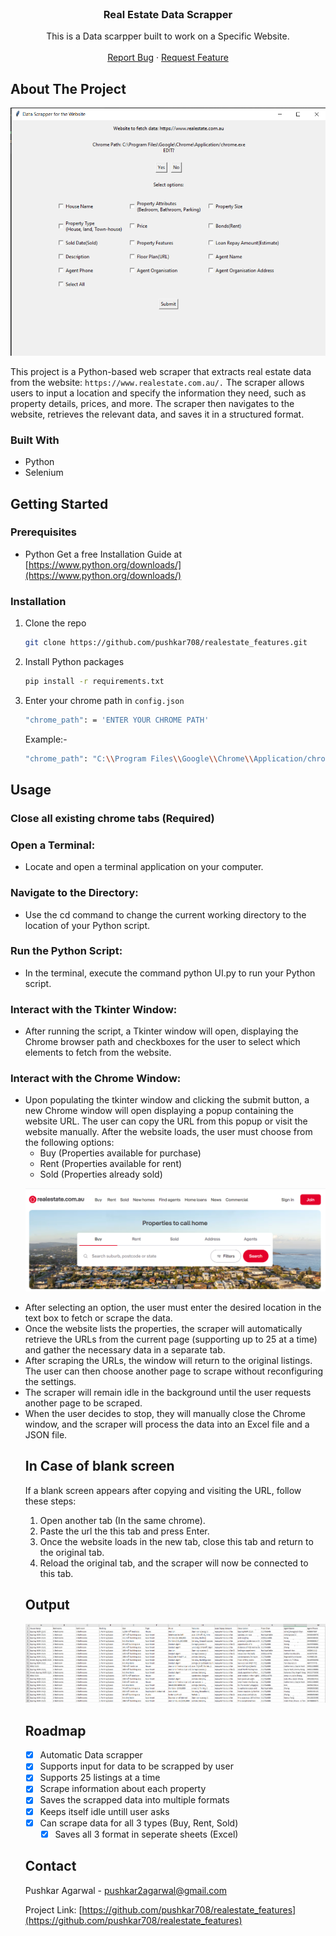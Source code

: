 <!-- PROJECT LOGO -->

<br />
<div align="center">
  <a href="https://github.com/pushkar708/realestate_features">
  </a>

<h3 align="center">Real Estate Data Scrapper</h3>

<p align="center">
    This is a Data scarpper built to work on a Specific Website.
    <br />
    <br />
    <a href="https://github.com/pushkar708/realestate_features/issues/new?labels=bug&template=bug-report---.md">Report Bug</a>
    ·
    <a href="https://github.com/pushkar708/realestate_features/issues/new?labels=enhancement&template=feature-request---.md">Request Feature</a>
  </p>
</div>

<!-- ABOUT THE PROJECT -->

## About The Project

[![Product Name Screen Shot][product-screenshot]]()

This project is a Python-based web scraper that extracts real estate data from the website: `https://www.realestate.com.au/.` The scraper allows users to input a location and specify the information they need, such as property details, prices, and more. The scraper then navigates to the website, retrieves the relevant data, and saves it in a structured format.

### Built With

* Python
* Selenium

<!-- GETTING STARTED -->

## Getting Started

### Prerequisites

* Python
  Get a free Installation Guide at [https://www.python.org/downloads/](https://www.python.org/downloads/)

### Installation

1. Clone the repo

   ```sh
   git clone https://github.com/pushkar708/realestate_features.git
   ```
2. Install Python packages

   ```sh
   pip install -r requirements.txt
   ```
3. Enter your chrome path in `config.json`

   ```sh
   "chrome_path": = 'ENTER YOUR CHROME PATH'
   ```

   Example:-

   ```sh
   "chrome_path": "C:\\Program Files\\Google\\Chrome\\Application/chrome.exe"
   ```

<!-- USAGE EXAMPLES -->

## Usage

### Close all existing chrome tabs (Required)

### Open a Terminal:

<ul>
<li>Locate and open a terminal application on your computer.</li>
</ul>

### Navigate to the Directory:

<ul>
<li>Use the cd command to change the current working directory to the location of your Python script.</li>
</ul>

### Run the Python Script:

<ul>
<li>In the terminal, execute the command python UI.py to run your Python script.</li>
</ul>

### Interact with the Tkinter Window:

<ul>
<li>After running the script, a Tkinter window will open, displaying the Chrome browser path and checkboxes for the user to select which elements to fetch from the website.</li>
</ul>

### Interact with the Chrome Window:

<ul>
<li>Upon populating the tkinter window and clicking the submit button, a new Chrome window will open displaying a popup containing the website URL. The user can copy the URL from this popup or visit the website manually. After the website loads, the user must choose from the following options: 
<ul>
<li>Buy (Properties available for purchase)</li>
<li>Rent (Properties available for rent)</li>
<li>Sold (Properties already sold)</li>
</ul>

[![Product Name Screen Shot][website-screenshot]]()

<li>After selecting an option, the user must enter the desired location in the text box to fetch or scrape the data.</li>
<li>Once the website lists the properties, the scraper will automatically retrieve the URLs from the current page (supporting up to 25 at a time) and gather the necessary data in a separate tab.</li>
<li>After scraping the URLs, the window will return to the original listings. The user can then choose another page to scrape without reconfiguring the settings.</li>
<li>The scraper will remain idle in the background until the user requests another page to be scraped.</li>
<li>When the user decides to stop, they will manually close the Chrome window, and the scraper will process the data into an Excel file and a JSON file.</li>

<!-- ROADMAP -->

## In Case of blank screen
If a blank screen appears after copying and visiting the URL, follow these steps:

1. Open another tab (In the same chrome).
2. Paste the url the this tab and press Enter.
3. Once the website loads in the new tab, close this tab and return to the original tab.
4. Reload the original tab, and the scraper will now be connected to this tab.

## Output
[![Output Screen Shot][output-screenshot]]()




## Roadmap

- [X] Automatic Data scrapper
- [X] Supports input for data to be scrapped by user
- [X] Supports 25 listings at a time
- [X] Scrape information about each property
- [X] Saves the scrapped data into multiple formats
- [X] Keeps itself idle untill user asks
- [X] Can scrape data for all 3 types (Buy, Rent, Sold)
  - [X] Saves all 3 format in seperate sheets (Excel)

<!-- CONTACT -->

## Contact

Pushkar Agarwal - pushkar2agarwal@gmail.com

Project Link: [https://github.com/pushkar708/realestate_features](https://github.com/pushkar708/realestate_features)

<!-- MARKDOWN LINKS & IMAGES -->

<!-- https://www.markdownguide.org/basic-syntax/#reference-style-links -->

[product-screenshot]: images/screenshot.png
[website-screenshot]: images/website.png
[output-screenshot]: images/excel.png
